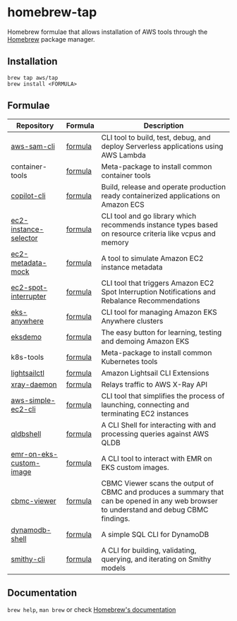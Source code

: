 # homebrew-tap

Homebrew formulae that allows installation of AWS tools through the [Homebrew](https://brew.sh/) package manager.


## Installation

```
brew tap aws/tap
brew install <FORMULA>
```

## Formulae

| Repository | Formula | Description |
| ---------- | ------- | ----------- |
| [aws-sam-cli](https://github.com/awslabs/aws-sam-cli) | [formula](Formula/aws-sam-cli.rb) | CLI tool to build, test, debug, and deploy Serverless applications using AWS Lambda |
| container-tools | [formula](Formula/container-tools.rb) | Meta-package to install common container tools |
| [copilot-cli](https://github.com/aws/copilot-cli) | [formula](Formula/copilot-cli.rb) | Build, release and operate production ready containerized applications on Amazon ECS |
| [ec2-instance-selector](https://github.com/aws/amazon-ec2-instance-selector) | [formula](Formula/ec2-instance-selector.rb) | CLI tool and go library which recommends instance types based on resource criteria like vcpus and memory |
| [ec2-metadata-mock](https://github.com/aws/amazon-ec2-metadata-mock) | [formula](Formula/ec2-metadata-mock.rb) | A tool to simulate Amazon EC2 instance metadata |
| [ec2-spot-interrupter](https://github.com/aws/amazon-ec2-spot-interrupter) | [formula](Formula/ec2-spot-interrupter.rb) | CLI tool that triggers Amazon EC2 Spot Interruption Notifications and Rebalance Recommendations |
| [eks-anywhere](https://github.com/aws/eks-anywhere) | [formula](Formula/eks-anywhere.rb) | CLI tool for managing Amazon EKS Anywhere clusters |
| [eksdemo](https://github.com/awslabs/eksdemo) | [formula](Formula/eksdemo.rb) | The easy button for learning, testing and demoing Amazon EKS |
| k8s-tools | [formula](Formula/k8s-tools.rb) | Meta-package to install common Kubernetes tools |
| [lightsailctl](https://github.com/aws/lightsailctl) | [formula](Formula/lightsailctl.rb) | Amazon Lightsail CLI Extensions |
| [xray-daemon](https://github.com/aws/aws-xray-daemon) | [formula](Formula/xray-daemon.rb) | Relays traffic to AWS X-Ray API |
| [aws-simple-ec2-cli](https://github.com/awslabs/aws-simple-ec2-cli) | [formula](Formula/aws-simple-ec2-cli.rb) | CLI tool that simplifies the process of launching, connecting and terminating EC2 instances |
| [qldbshell](https://github.com/awslabs/amazon-qldb-shell) | [formula](Formula/qldbshell.rb) | A CLI Shell for interacting with and processing queries against AWS QLDB |
| [emr-on-eks-custom-image](https://github.com/awslabs/amazon-emr-on-eks-custom-image-cli) | [formula](Formula/emr-on-eks-custom-image.rb) | A CLI tool to interact with EMR on EKS custom images.
| [cbmc-viewer](https://github.com/awslabs/aws-viewer-for-cbmc) | [formula](Formula/cbmc-viewer.rb) | CBMC Viewer scans the output of CBMC and produces a summary that can be opened in any web browser to understand and debug CBMC findings.
| [dynamodb-shell](https://github.com/awslabs/dynamodb-shell) | [formula](Formula/aws-ddbsh.rb) | A simple SQL CLI for DynamoDB
| [smithy-cli](https://github.com/awslabs/smithy) | [formula](Formula/smithy-cli.rb) | A CLI for building, validating, querying, and iterating on Smithy models
## Documentation

`brew help`, `man brew` or check [Homebrew's documentation](https://docs.brew.sh/)
